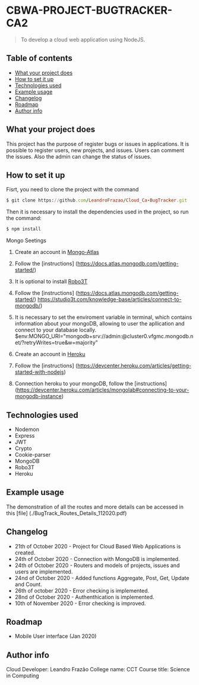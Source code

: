 # CBWA-PROJECT-BUGTRACKER-CA2
> To develop a cloud web application using NodeJS. 

## Table of contents
* [What your project does](#what-your-project-does)
* [How to set it up](#how-to-set-it-up)
* [Technologies used](#technologies-used)
* [Example usage](#example-usage)
* [Changelog](#changelog)
* [Roadmap](#roadmap)
* [Author info](#author-info)

## What your project does
This project has the purpose of register bugs or issues in applications. It is possible to register users, new projects, and issues. Users can comment the issues. Also the admin can change the status of issues.

## How to set it up
Fisrt, you need to clone the project with the command
```ruby
$ git clone https://github.com/LeandroFrazao/Cloud_Ca-BugTracker.git
```

Then it is necessary to install the dependencies used in the project, so run the command:
```ruby
$ npm install
```
Mongo Seetings
1. Create an account in [Mongo-Atlas](https://www.mongodb.com/cloud/atlas)

2. Follow the [instructions] (https://docs.atlas.mongodb.com/getting-started/)

3. It is optional to install [Robo3T](https://robomongo.org/)

4. Follow the [instructions] (https://docs.atlas.mongodb.com/getting-started/) https://studio3t.com/knowledge-base/articles/connect-to-mongodb/)

5. It is necessary to set the enviroment variable in terminal, which contains information about your mongoDB, allowing to user the apllication and connect to your database locally.
$env:MONGO_URI="mongodb+srv://admin:<password>@cluster0.vfgmc.mongodb.net/<dbname>?retryWrites=true&w=majority"

7. Create an account in [Heroku](https://www.heroku.com/)

8. Follow the [instructions] (https://devcenter.heroku.com/articles/getting-started-with-nodejs)

9. Connection heroku to your mongoDB, follow the [instructions] (https://devcenter.heroku.com/articles/mongolab#connecting-to-your-mongodb-instance)
  

## Technologies used
* Nodemon
* Express
* JWT
* Crypto
* Cookie-parser
* MongoDB
* Robo3T
* Heroku

## Example usage
The demonstration of all the routes and more details can be accessed in this [file] (./BugTrack_Routes_Details_112020.pdf)

## Changelog
* 21th of October 2020 - Project for Cloud Based Web Applications is created.
* 24th of October 2020 - Connection with MongoDB is implemented.
* 24th of October 2020 - Routers and models of projects, issues and users are implemented.
* 24nd of October 2020 - Added functions Aggregate, Post, Get, Update and Count.
* 26th of october 2020 - Error checking is implemented.
* 28nd of October 2020 - Authenthication is implemented.
* 10th of November 2020 - Error checking is improved.

## Roadmap
* Mobile User interface (Jan 2020)

## Author info
Cloud Developer: Leandro Frazão
College name: CCT
Course title: Science in Computing



